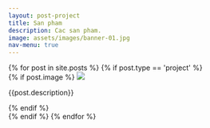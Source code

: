 ```yaml
---
layout: post-project
title: San pham
description: Cac san pham.
image: assets/images/banner-01.jpg
nav-menu: true
---
```

<section id="photos">
<div class="row-no-gutters">
    {% for post in site.posts %}
	{% if post.type == 'project' %}
	<div class="img_wrap">
		{% if post.image %}
		<a href="{{site.baseurl}}{{post.url}}" class="portfolio-box">
		  <img src="{{site.baseurl}}/assets/images/thumbs/{{ post.image }}" class="image" >	
		</a>
		<p class="img_description">{{post.description}}</p>
		{% endif %}
	</div>
   {% endif %}
   {% endfor %}
</div>
</div>

<!-- <script src="{{site.baseurl}}/js/photo-grid.js"></script> -->
<script>
function getRandomSize(min, max) {
  return Math.round(Math.random() * (max - min) + min);
}
</script>
